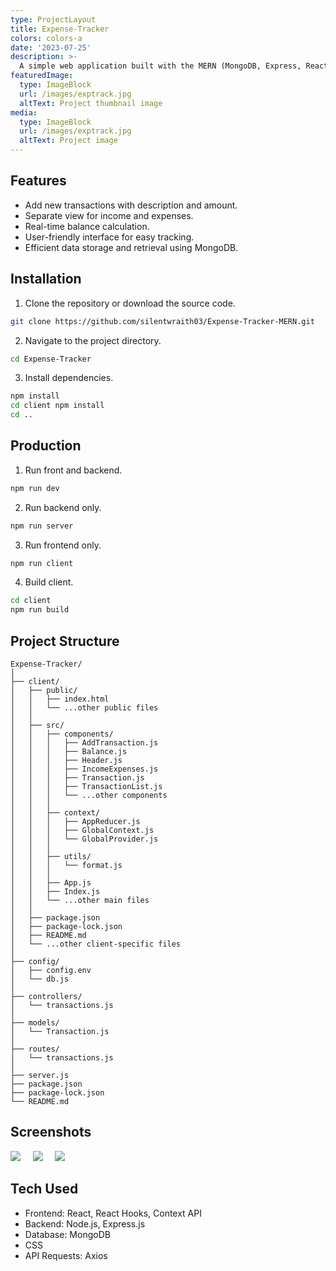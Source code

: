```yaml
---
type: ProjectLayout
title: Expense-Tracker
colors: colors-a
date: '2023-07-25'
description: >-
  A simple web application built with the MERN (MongoDB, Express, React, Node.js) stack for tracking income and expenses.
featuredImage:
  type: ImageBlock
  url: /images/exptrack.jpg
  altText: Project thumbnail image
media:
  type: ImageBlock
  url: /images/exptrack.jpg
  altText: Project image
---
```


## Features

- Add new transactions with description and amount.
- Separate view for income and expenses.
- Real-time balance calculation.
- User-friendly interface for easy tracking.
- Efficient data storage and retrieval using MongoDB.

## Installation

1. Clone the repository or download the source code.

```bash
git clone https://github.com/silentwraith03/Expense-Tracker-MERN.git
```

2. Navigate to the project directory.

```bash
cd Expense-Tracker
```

3. Install dependencies.

```bash
npm install
cd client npm install
cd ..
```

## Production

1. Run front and backend.

```bash
npm run dev
```

2. Run backend only.

```bash
npm run server
```

3. Run frontend only.

```bash
npm run client
```

4. Build client.

```bash
cd client
npm run build
```

## Project Structure

```arduino
Expense-Tracker/
│
├── client/
│   ├── public/
│   │   ├── index.html
│   │   └── ...other public files
│   │
│   ├── src/
│   │   ├── components/
│   │   │   ├── AddTransaction.js
│   │   │   ├── Balance.js
│   │   │   ├── Header.js
│   │   │   ├── IncomeExpenses.js
│   │   │   ├── Transaction.js
│   │   │   ├── TransactionList.js
│   │   │   └── ...other components
│   │   │
│   │   ├── context/
│   │   │   ├── AppReducer.js
│   │   │   ├── GlobalContext.js
│   │   │   └── GlobalProvider.js
│   │   │
│   │   ├── utils/
│   │   │   └── format.js
│   │   │
│   │   ├── App.js
│   │   ├── Index.js
│   │   └── ...other main files
│   │
│   ├── package.json
│   ├── package-lock.json
│   ├── README.md
│   └── ...other client-specific files
│
├── config/
│   ├── config.env
│   └── db.js
│
├── controllers/
│   └── transactions.js
│
├── models/
│   └── Transaction.js
│
├── routes/
│   └── transactions.js
│
├── server.js
├── package.json
├── package-lock.json
└── README.md
```

## Screenshots

<img src='/images/expensetracker/sc1.png'>&nbsp;&nbsp;&nbsp;&nbsp;
<img src='/images/expensetracker/sc2.png'>&nbsp;&nbsp;&nbsp;&nbsp;
<img src='/images/expensetracker/sc3.png'>

## Tech Used

- Frontend: React, React Hooks, Context API
- Backend: Node.js, Express.js
- Database: MongoDB
- CSS
- API Requests: Axios
